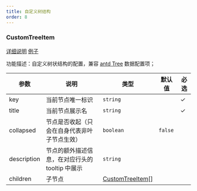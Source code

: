 ```yaml
---
title: 自定义树结构
order: 8
---
```


### CustomTreeItem

[详细说明](/zh/docs/manual/advanced/custom/category-tree) [例子](/s2.antv.vision/zh/examples/custom/custom-tree#custom-tree)

功能描述：自定义树状结构的配置，兼容 [antd Tree](https://ant.design/components/tree-cn/) 数据配置项；

| 参数 | 说明 | 类型 | 默认值 | 必选  |
| --- | --- | --- | --- | ---  |
| key | 当前节点唯一标识 | `string` |    | ✓ |
| title | 当前节点展示名 | `string` |    | ✓ |
| collapsed | 节点是否收起（只会在自身代表非叶子节点生效） | `boolean` |  `false`  |  |
| description | 节点的额外描述信息，在对应行头的 tooltip 中展示 | `string` |    |  |
| children | 子节点 | [CustomTreeItem[]](#custom-tree-item) |    |  |
